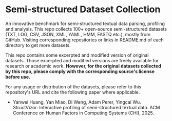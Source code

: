 # Semi-structured Dataset Collection
An innovative benchmark for semi-structured textual data parsing, profiling and analysis. This repo collects 100+ open-source semi-structured datasets (TXT, LOG, CSV, JSON, XML, YAML, HMM, FASTQ etc.), mostly from GitHub. Visiting corresponding repositories or links in README.md of each directory to get more datasets.  

This repo contains some excerpted and modified version of original datasets. Those excerpted and modified versions are freely available for research or academic work. **However, for the original datasets collected by this repo, please comply with the corresponding source's license before use.**  

For any usage or distribution of the datasets, please refer to this repository's URL and cite the following paper where applicable.  
+ Yanwei Huang, Yan Miao, Di Weng, Adam Perer, Yingcai Wu. StructVizor: Interactive profiling of
semi-structured textual data. ACM Conference on Human Factors in Computing Systems (CHI), 2025.
